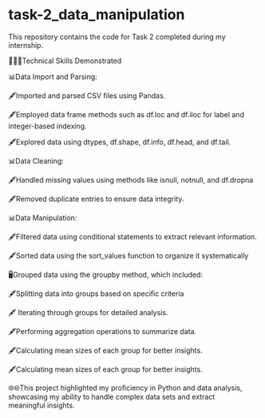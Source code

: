 # task-2_data_manipulation
This repository contains the code for Task 2 completed during my internship. 
 

👩🏻‍💻Technical Skills Demonstrated

📊Data Import and Parsing:

🖋Imported and parsed CSV files using Pandas.

🖋Employed data frame methods such as df.loc and df.iloc for label and integer-based indexing.

🖋Explored data using dtypes, df.shape, df.info, df.head, and df.tail.

📊Data Cleaning:

🖋Handled missing values using methods like isnull, notnull, and df.dropna

🖋Removed duplicate entries to ensure data integrity.

📊Data Manipulation:

🖋Filtered data using conditional statements to extract relevant information.

🖋Sorted data using the sort_values function to organize it systematically

🖥Grouped data using the groupby method, which included:

🖋Splitting data into groups based on specific criteria

🖋 Iterating through groups for detailed analysis.

🖋Performing aggregation operations to summarize data.

🖋Calculating mean sizes of each group for better insights.

🖋Calculating mean sizes of each group for better insights.

🌐🌐This project highlighted my proficiency in Python and data analysis, showcasing my ability to handle complex data sets and extract meaningful insights.
